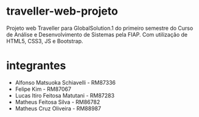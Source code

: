 # traveller-web-projeto
Projeto web Traveller para GlobalSolution.1 do primeiro semestre do Curso de Análise e Desenvolvimento de Sistemas pela FIAP.
Com utilização de HTML5, CSS3, JS e Bootstrap.

# integrantes
- Alfonso Matsuoka Schiavelli - RM87336
- Felipe Kim - RM87067
- Lucas Itiro Feitosa Matutani - RM87283
- Matheus Feitosa Silva - RM86782
- Matheus Cruz Oliveira - RM88987

